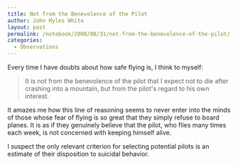 ```yaml
---
title: Not from the Benevolence of the Pilot
author: John Myles White
layout: post
permalink: /notebook/2008/08/31/not-from-the-benevolence-of-the-pilot/
categories:
  - Observations
---
```


Every time I have doubts about how safe flying is, I think to myself:

<blockquote>
<p>It is not from the benevolence of the pilot that I expect not to die after crashing into a mountain, but from the pilot's regard to his own interest.</p>
</blockquote>

It amazes me how this line of reasoning seems to never enter into the minds of those whose fear of flying is so great that they simply refuse to board planes. It is as if they genuinely believe that the pilot, who flies many times each week, is not concerned with keeping himself alive.

I suspect the only relevant criterion for selecting potential pilots is an estimate of their disposition to suicidal behavior.
